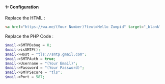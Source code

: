 #### ✨ Configuration
Replace the HTML :
```html
<a href="https://wa.me/(Your Number)?text=Hello Zumpid" target="_blank"></a>
```
Replace the PHP Code :
```php
$mail->SMTPDebug = 0;
$mail->isSMTP();
$mail->Host = "tls://smtp.gmail.com";
$mail->SMTPAuth = true;
$mail->Username = "(Your Email)";
$mail->Password = "(Your Password)";
$mail->SMTPSecure = "tls";
$mail->Port = 587;
```
